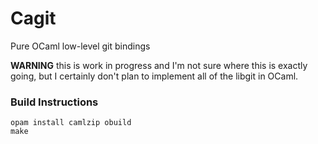 # Cagit

Pure OCaml low-level git bindings

**WARNING** this is work in progress and I'm not sure where this is
exactly going, but I certainly don't plan to implement all of the
libgit in OCaml.

### Build Instructions

```
opam install camlzip obuild
make
```

